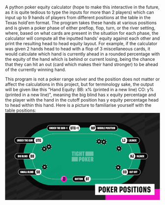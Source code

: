 A python poker equity calculator (hope to make this interactive in the future, as it is quite tedious to type the inputs for more than 2 players) which can input up to 9 hands of players from different positions at the table in the Texas hold'em format. The program takes these hands at various positions and is given a poker phase of either preflop, flop, turn, or the river setting, where, based on what cards are present in the situation for each phase, the calculator will compute all the inputted hands' equity against each other and print the resulting head to head equity layout. For example, if the calculator was given 2 hands head to head with a flop of 3 miscellaneous cards, it would calculate which hand is currently ahead in a rounded percentage with the equity of the hand which is behind or current losing, being the chance that they can hit an out (card which makes their hand stronger) to be ahead of the currently winning hand. 

This program is not a poker range solver and the position does not matter or affect the calculations in this project, but for terminology sake, the output will be given like this "Hand Equity: BB: x% (printed in a new line) CO: y% (printed in a new line)", meaning the big blind has x equity percentage and the player with the hand in the cutoff position has y equity percentage head to head within this hand. Here is a picture to familiarise yourself with the table positions:
![alt text](image.png)
